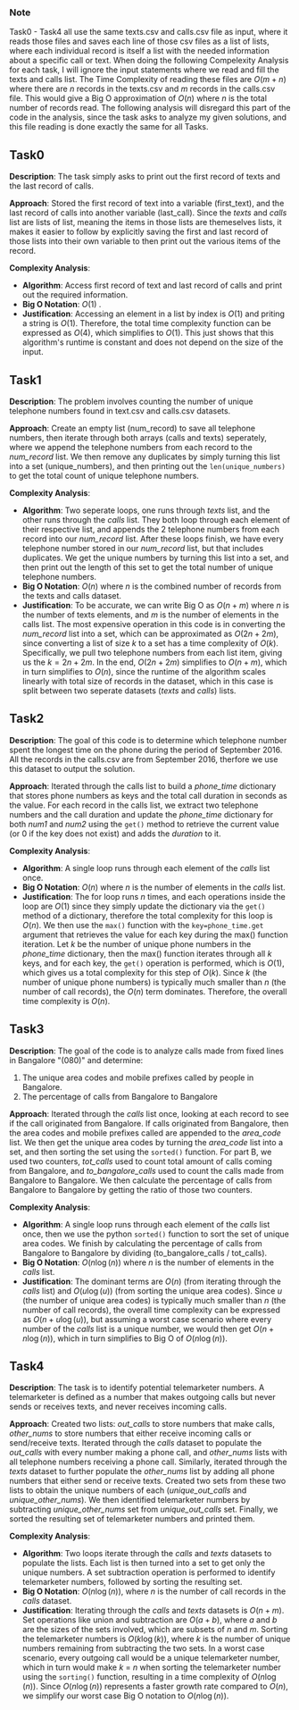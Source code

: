 ### Note

Task0 - Task4 all use the same texts.csv and calls.csv file as input, where it reads those files and saves each line of those csv files as a list of lists, where each individual record is itself a list with the needed information about a specific call or text. When doing the following Compelexity Analysis for each task, I will ignore the input statements where we read and fill the texts and calls list. The Time Complexity of reading these files are $O(m + n)$ where there are $n$ records in the texts.csv and $m$ records in the calls.csv file. This would give a Big O approximation of $O(n)$ where $n$ is the total number of records read. The following analysis will disregard this part of the code in the analysis, since the task asks to analyze my given solutions, and this file reading is done exactly the same for all Tasks.

## Task0

**Description**: The task simply asks to print out the first record of texts and the last record of calls.

**Approach**: Stored the first record of text into a variable (first_text), and the last record of calls into another variable (last_call). Since the *texts* and *calls* list are lists of list, meaning the items in those lists are themeselves lists, it makes it easier to follow by explicitly saving the first and last record of those lists into their own variable to then print out the various items of the record.

**Complexity Analysis**:

- **Algorithm**: Access first record of text and last record of calls and print out the required information.
- **Big O Notation**: $O(1)$ .
- **Justification**: Accessing an element in a list by index is $O(1)$ and priting a string is $O(1)$. Therefore, the total time complexity function can be expressed as $O(4)$, which simplifies to $O(1)$. This just shows that this algorithm's runtime is constant and does not depend on the size of the input.

## Task1

**Description**: The problem involves counting the number of unique telephone numbers found in text.csv and calls.csv datasets.

**Approach**: Create an empty list (num_record) to save all telephone numbers, then iterate through both arrays (calls and texts) seperately, where we append the telephone numbers from each record to the *num_record* list. We then remove any duplicates by simply turning this list into a set (unique_numbers), and then printing out the `len(unique_numbers)` to get the total count of unique telephone numbers.

**Complexity Analysis**:

- **Algorithm**: Two seperate loops, one runs through *texts* list, and the other runs through the *calls* list. They both loop through each element of their respective list, and appends the 2 telephone numbers from each record into our *num_record* list. After these loops finish, we have every telephone number stored in our *num_record* list, but that includes duplicates. We get the unique numbers by turning this list into a set, and then print out the length of this set to get the total number of unique telephone numbers.
- **Big O Notation**: $O(n)$ where $n$ is the combined number of records from the texts and calls dataset.
- **Justification**: To be accurate, we can write Big O as $O(n + m)$ where $n$ is the number of texts elements, and $m$ is the number of elements in the calls list. The most expensive operation in this code is in converting the *num_record* list into a set, which can be approximated as $O(2n + 2m)$, since converting a list of size $k$ to a set has a time complexity of $O(k)$. Specifically, we pull two telephone numbers from each list item, giving us the $k = 2n + 2m$. In the end, $O(2n + 2m)$ simplifies to $O(n + m)$, which in turn simplifies to $O(n)$, since the runtime of the algorithm scales linearly with total size of records in the dataset, which in this case is split between two seperate datasets (*texts* and *calls*) lists.

## Task2

**Description**: The goal of this code is to determine which telephone number spent the longest time on the phone during the period of September 2016. All the records in the calls.csv are from September 2016, therfore we use this dataset to output the solution.

**Approach**: Iterated through the calls list to build a *phone_time* dictionary that stores phone numbers as keys and the total call duration in seconds as the value. For each record in the calls list, we extract two telephone numbers and the call duration and update the *phone_time* dictionary for both *num1* and *num2* using the `get()` method to retrieve the current value (or 0 if the key does not exist) and adds the *duration* to it.

**Complexity Analysis**:

- **Algorithm**: A single loop runs through each element of the *calls* list once.
- **Big O Notation**: $O(n)$ where $n$ is the number of elements in the *calls* list.
- **Justification**: The for loop runs $n$ times, and each operations inside the loop are $O(1)$ since they simply update the dictionary via the `get()` method of a dictionary, therefore the total complexity for this loop is $O(n)$. We then use the `max()` function with the `key=phone_time.get` argument that retrieves the value for each key during the max() function iteration. Let $k$ be the number of unique phone numbers in the *phone_time* dictionary, then the max() function iterates through all $k$ keys, and for each key, the `get()` operation is performed, which is $O(1)$, which gives us a total complexity for this step of $O(k)$. Since $k$ (the number of unique phone numbers) is typically much smaller than $n$ (the number of call records), the $O(n)$ term dominates. Therefore, the overall time complexity is $O(n)$.

## Task3

**Description**: The goal of the code is to analyze calls made from fixed lines in Bangalore "(080)" and determine:

1. The unique area codes and mobile prefixes called by people in Bangalore.
2. The percentage of calls from Bangalore to Bangalore

**Approach**: Iterated through the *calls* list once, looking at each record to see if the call originated from Bangalore. If calls originated from Bangalore, then the area codes and mobile prefixes called are appended to the *area_code* list. We then get the unique area codes by turning the *area_code* list into a set, and then sorting the set using the `sorted()` function. For part B, we used two counters, *tot_calls* used to count total amount of calls coming from Bangalore, and *to_bangalore_calls* used to count the calls made from Bangalore to Bangalore. We then calculate the percentage of calls from Bangalore to Bangalore by getting the ratio of those two counters.

**Complexity Analysis**:

- **Algorithm**: A single loop runs through each element of the *calls* list once, then we use the python `sorted()` function to sort the set of unique area codes. We finish by calculating the percentage of calls from Bangalore to Bangalore by dividing (to_bangalore_calls / tot_calls).
- **Big O Notation**: $O(n\log(n))$ where $n$ is the number of elements in the *calls* list.
- **Justification**: The dominant terms are $O(n)$ (from iterating through the *calls* list) and $O(u\log(u))$ (from sorting the unique area codes). Since $u$ (the number of unique area codes) is typically much smaller than $n$ (the number of call records), the overall time complexity can be expressed as $O(n + u\log(u))$, but assuming a worst case scenario where every number of the *calls* list is a unique number, we would then get $O(n + n\log(n))$, which in turn simplifies to Big O of $O(n\log(n))$.

## Task4

**Description**: The task is to identify potential telemarketer numbers. A telemarketer is defined as a number that makes outgoing calls but never sends or receives texts, and never receives incoming calls.

**Approach**: Created two lists: *out_calls* to store numbers that make calls, *other_nums* to store numbers that either receive incoming calls or send/receive texts. Iterated through the *calls* dataset to populate the *out_calls* with every number making a phone call, and *other_nums* lists with all telephone numbers receiving a phone call. Similarly, iterated through the *texts* dataset to further populate the *other_nums* list by adding all phone numbers that either send or receive texts. Created two sets from these two lists to obtain the unique numbers of each (*unique_out_calls* and *unique_other_nums*). We then identified telemarketer numbers by subtracting *unique_other_nums* set from *unique_out_calls* set. Finally, we sorted the resulting set of telemarketer numbers and printed them.

**Complexity Analysis**:

- **Algorithm**: Two loops iterate through the *calls* and *texts* datasets to populate the lists. Each list is then turned into a set to get only the unique numbers. A set subtraction operation is performed to identify telemarketer numbers, followed by sorting the resulting set.
- **Big O Notation**: $O(n\log(n))$, where $n$ is the number of call records in the *calls* dataset.
- **Justification**: Iterating through the *calls* and *texts* datasets is $O(n + m)$. Set operations like union and subtraction are $O(a + b)$, where $a$ and $b$ are the sizes of the sets involved, which are subsets of $n$ and $m$. Sorting the telemarketer numbers is $O(k\log(k))$, where $k$ is the number of unique numbers remaining from subtracting the two sets. In a worst case scenario, every outgoing call would be a unique telemarketer number, which in turn would make $k$ = $n$ when sorting the telemarketer number using the `sorting()` function, resulting in a time complexity of $O(n\log(n))$. Since $O(n\log(n))$ represents a faster growth rate compared to $O(n)$, we simplify our worst case Big O notation to $O(n\log(n))$.
